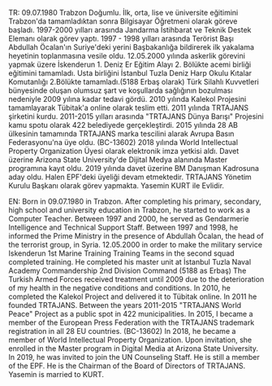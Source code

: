 TR: 09.07.1980 Trabzon Doğumlu.
İlk, orta, lise ve üniversite eğitimini Trabzon'da tamamladıktan sonra Bilgisayar Öğretmeni olarak göreve başladı.
1997-2000 yılları arasında Jandarma İstihbarat ve Teknik Destek Elemanı olarak görev yaptı.
1997 - 1998 yılları arasında Terörist Başı Abdullah Öcalan'ın Suriye'deki yerini Başbakanlığa bildirerek ilk yakalama heyetinin toplanmasına vesile oldu.
12.05.2000 yılında askerlik görevini yapmak üzere İskenderun 1. Deniz Er Eğitim Alayı 2. Bölükte acemi birliği eğitimini tamamladı.
Usta birliğini İstanbul Tuzla Deniz Harp Okulu Kıtalar Komutanlığı 2.Bölükte tamamladı.(5188 Erbaş olarak)
Türk Silahlı Kuvvetleri bünyesinde oluşan olumsuz şart ve koşullarda sağlığının bozulması nedeniyle 2009 yılına kadar tedavi gördü.
2010 yılında Kalekol Projesini tamamlayarak Tübitak'a online olarak teslim etti.
2011 yılında TRTAJANS şirketini kurdu.
2011-2015 yılları arasında "TRTAJANS Dünya Barışı" Projesini kamu spotu olarak 422 belediyede gerçekleştirdi.
2015 yılında 28 AB ülkesinin tamamında TRTAJANS marka tescilini alarak Avrupa Basın Federasyonu'na üye oldu. (BC-13602)
2018 yılında World Intellectual Property Organization Üyesi olarak elektronik imza yetkisi aldı.
Davet üzerine Arizona State University'de Dijital Medya alanında Master programına kayıt oldu.
2019 yılında davet üzerine BM Danışman Kadrosuna aday oldu.
Halen EPF'deki üyeliği devam etmektedir.
TRTAJANS Yönetim Kurulu Başkanı olarak görev yapmakta.
Yasemin KURT ile Evlidir.

EN: Born in 09.07.1980 in Trabzon.
After completing his primary, secondary, high school and university education in Trabzon, he started to work as a Computer Teacher.
Between 1997 and 2000, he served as Gendarmerie Intelligence and Technical Support Staff.
Between 1997 and 1998, he informed the Prime Ministry in the presence of Abdullah Öcalan, the head of the terrorist group, in Syria.
12.05.2000 in order to make the military service Iskenderun 1st Marine Training Training Teams in the second squad completed training.
He completed his master unit at İstanbul Tuzla Naval Academy Commandership 2nd Division Command (5188 as Erbaş)
The Turkish Armed Forces received treatment until 2009 due to the deterioration of my health in the negative conditions and conditions.
In 2010, he completed the Kalekol Project and delivered it to Tübitak online.
In 2011 he founded TRTAJANS.
Between the years 2011-2015 "TRTAJANS World Peace" Project as a public spot in 422 municipalities.
In 2015, I became a member of the European Press Federation with the TRTAJANS trademark registration in all 28 EU countries. (BC-13602)
In 2018, he became a member of World Intellectual Property Organization.
Upon invitation, she enrolled in the Master program in Digital Media at Arizona State University.
In 2019, he was invited to join the UN Counseling Staff.
He is still a member of the EPF.
He is the Chairman of the Board of Directors of TRTAJANS.
Yasemin is married to KURT.
